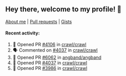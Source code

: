 ## Hey there, welcome to my profile! 👋

[About me](https://seandewar.github.io/)
 | [Pull requests](https://github.com/search?p=1&q=author%3Aseandewar+is%3Apr)
 | [Gists](https://gist.github.com/seandewar)

#### Recent activity:

<!--START_SECTION:activity-->
1. 💪 Opened PR [#4106](https://github.com/crawl/crawl/pull/4106) in [crawl/crawl](https://github.com/crawl/crawl)
2. 🗣 Commented on [#4037](https://github.com/crawl/crawl/pull/4037#issuecomment-2360439222) in [crawl/crawl](https://github.com/crawl/crawl)
3. 💪 Opened PR [#6062](https://github.com/angband/angband/pull/6062) in [angband/angband](https://github.com/angband/angband)
4. 💪 Opened PR [#4037](https://github.com/crawl/crawl/pull/4037) in [crawl/crawl](https://github.com/crawl/crawl)
5. 💪 Opened PR [#3986](https://github.com/crawl/crawl/pull/3986) in [crawl/crawl](https://github.com/crawl/crawl)
<!--END_SECTION:activity-->
